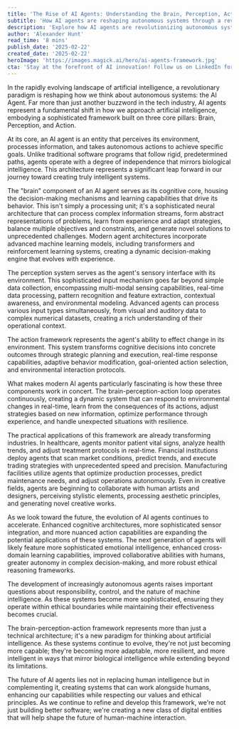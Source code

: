 ```yaml
---
title: 'The Rise of AI Agents: Understanding the Brain, Perception, Action Framework'
subtitle: 'How AI agents are reshaping autonomous systems through a revolutionary three-pillar approach'
description: 'Explore how AI agents are revolutionizing autonomous systems through a groundbreaking three-pillar framework of Brain, Perception, and Action. This comprehensive analysis delves into how these intelligent systems are transforming industries while raising important questions about the future of human-machine interaction.'
author: 'Alexander Hunt'
read_time: '8 mins'
publish_date: '2025-02-22'
created_date: '2025-02-22'
heroImage: 'https://images.magick.ai/hero/ai-agents-framework.jpg'
cta: 'Stay at the forefront of AI innovation! Follow us on LinkedIn for daily insights into groundbreaking developments in artificial intelligence and autonomous systems.'
---
```


In the rapidly evolving landscape of artificial intelligence, a revolutionary paradigm is reshaping how we think about autonomous systems: the AI Agent. Far more than just another buzzword in the tech industry, AI agents represent a fundamental shift in how we approach artificial intelligence, embodying a sophisticated framework built on three core pillars: Brain, Perception, and Action.

At its core, an AI agent is an entity that perceives its environment, processes information, and takes autonomous actions to achieve specific goals. Unlike traditional software programs that follow rigid, predetermined paths, agents operate with a degree of independence that mirrors biological intelligence. This architecture represents a significant leap forward in our journey toward creating truly intelligent systems.

The "brain" component of an AI agent serves as its cognitive core, housing the decision-making mechanisms and learning capabilities that drive its behavior. This isn't simply a processing unit; it's a sophisticated neural architecture that can process complex information streams, form abstract representations of problems, learn from experience and adapt strategies, balance multiple objectives and constraints, and generate novel solutions to unprecedented challenges. Modern agent architectures incorporate advanced machine learning models, including transformers and reinforcement learning systems, creating a dynamic decision-making engine that evolves with experience.

The perception system serves as the agent's sensory interface with its environment. This sophisticated input mechanism goes far beyond simple data collection, encompassing multi-modal sensing capabilities, real-time data processing, pattern recognition and feature extraction, contextual awareness, and environmental modeling. Advanced agents can process various input types simultaneously, from visual and auditory data to complex numerical datasets, creating a rich understanding of their operational context.

The action framework represents the agent's ability to effect change in its environment. This system transforms cognitive decisions into concrete outcomes through strategic planning and execution, real-time response capabilities, adaptive behavior modification, goal-oriented action selection, and environmental interaction protocols.

What makes modern AI agents particularly fascinating is how these three components work in concert. The brain-perception-action loop operates continuously, creating a dynamic system that can respond to environmental changes in real-time, learn from the consequences of its actions, adjust strategies based on new information, optimize performance through experience, and handle unexpected situations with resilience.

The practical applications of this framework are already transforming industries. In healthcare, agents monitor patient vital signs, analyze health trends, and adjust treatment protocols in real-time. Financial institutions deploy agents that scan market conditions, predict trends, and execute trading strategies with unprecedented speed and precision. Manufacturing facilities utilize agents that optimize production processes, predict maintenance needs, and adjust operations autonomously. Even in creative fields, agents are beginning to collaborate with human artists and designers, perceiving stylistic elements, processing aesthetic principles, and generating novel creative works.

As we look toward the future, the evolution of AI agents continues to accelerate. Enhanced cognitive architectures, more sophisticated sensor integration, and more nuanced action capabilities are expanding the potential applications of these systems. The next generation of agents will likely feature more sophisticated emotional intelligence, enhanced cross-domain learning capabilities, improved collaborative abilities with humans, greater autonomy in complex decision-making, and more robust ethical reasoning frameworks.

The development of increasingly autonomous agents raises important questions about responsibility, control, and the nature of machine intelligence. As these systems become more sophisticated, ensuring they operate within ethical boundaries while maintaining their effectiveness becomes crucial.

The brain-perception-action framework represents more than just a technical architecture; it's a new paradigm for thinking about artificial intelligence. As these systems continue to evolve, they're not just becoming more capable; they're becoming more adaptable, more resilient, and more intelligent in ways that mirror biological intelligence while extending beyond its limitations.

The future of AI agents lies not in replacing human intelligence but in complementing it, creating systems that can work alongside humans, enhancing our capabilities while respecting our values and ethical principles. As we continue to refine and develop this framework, we're not just building better software; we're creating a new class of digital entities that will help shape the future of human-machine interaction.